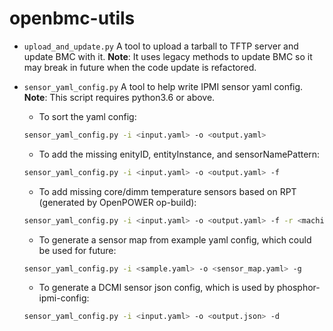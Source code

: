 # openbmc-utils

- `upload_and_update.py` A tool to upload a tarball to TFTP server and update
  BMC with it. **Note**: It uses legacy methods to update BMC so it may break in
  future when the code update is refactored.

- `sensor_yaml_config.py` A tool to help write IPMI sensor yaml config.
  **Note**: This script requires python3.6 or above.

  - To sort the yaml config:

  ```sh
  sensor_yaml_config.py -i <input.yaml> -o <output.yaml>
  ```

  - To add the missing enityID, entityInstance, and sensorNamePattern:

  ```sh
  sensor_yaml_config.py -i <input.yaml> -o <output.yaml> -f
  ```

  - To add missing core/dimm temperature sensors based on RPT (generated by
    OpenPOWER op-build):

  ```sh
  sensor_yaml_config.py -i <input.yaml> -o <output.yaml> -f -r <machine.rpt>
  ```

  - To generate a sensor map from example yaml config, which could be used for
    future:

  ```sh
  sensor_yaml_config.py -i <sample.yaml> -o <sensor_map.yaml> -g
  ```

  - To generate a DCMI sensor json config, which is used by
    phosphor-ipmi-config:

  ```sh
  sensor_yaml_config.py -i <input.yaml> -o <output.json> -d
  ```
